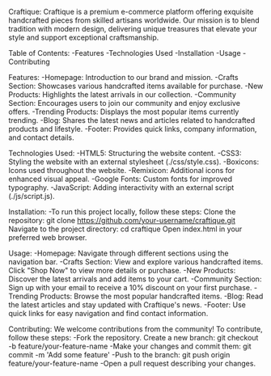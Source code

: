 Craftique:
Craftique is a premium e-commerce platform offering exquisite handcrafted pieces from skilled artisans worldwide. Our mission is to blend tradition with modern design, delivering unique treasures that elevate your style and support exceptional craftsmanship.

Table of Contents:
-Features
-Technologies Used
-Installation
-Usage
-Contributing

Features:
-Homepage: Introduction to our brand and mission.
-Crafts Section: Showcases various handcrafted items available for purchase.
-New Products: Highlights the latest arrivals in our collection.
-Community Section: Encourages users to join our community and enjoy exclusive offers.
-Trending Products: Displays the most popular items currently trending.
-Blog: Shares the latest news and articles related to handcrafted products and lifestyle.
-Footer: Provides quick links, company information, and contact details.

Technologies Used:
-HTML5: Structuring the website content.
-CSS3: Styling the website with an external stylesheet (./css/style.css).
-Boxicons: Icons used throughout the website.
-Remixicon: Additional icons for enhanced visual appeal.
-Google Fonts: Custom fonts for improved typography.
-JavaScript: Adding interactivity with an external script (./js/script.js).

Installation:
-To run this project locally, follow these steps:
Clone the repository:
git clone https://github.com/your-username/craftique.git
Navigate to the project directory:
cd craftique
Open index.html in your preferred web browser.

Usage:
-Homepage: Navigate through different sections using the navigation bar.
-Crafts Section: View and explore various handcrafted items. Click "Shop Now" to view more details or purchase.
-New Products: Discover the latest arrivals and add items to your cart.
-Community Section: Sign up with your email to receive a 10% discount on your first purchase.
-Trending Products: Browse the most popular handcrafted items.
-Blog: Read the latest articles and stay updated with Craftique's news.
-Footer: Use quick links for easy navigation and find contact information.

Contributing:
We welcome contributions from the community! To contribute, follow these steps:
-Fork the repository.
Create a new branch:
git checkout -b feature/your-feature-name
-Make your changes and commit them:
git commit -m 'Add some feature'
-Push to the branch:
git push origin feature/your-feature-name
-Open a pull request describing your changes.
